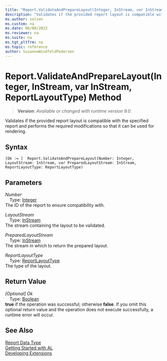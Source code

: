 ```yaml
---
title: "Report.ValidateAndPrepareLayout(Integer, InStream, var InStream, ReportLayoutType) Method"
description: "Validates if the provided report layout is compatible with the specified report and performs the required modifications so that it can be used for rendering."
ms.author: solsen
ms.custom: na
ms.date: 06/08/2022
ms.reviewer: na
ms.suite: na
ms.tgt_pltfrm: na
ms.topic: reference
author: SusanneWindfeldPedersen
---
```

[//]: # (START>DO_NOT_EDIT)
[//]: # (IMPORTANT:Do not edit any of the content between here and the END>DO_NOT_EDIT.)
[//]: # (Any modifications should be made in the .xml files in the ModernDev repo.)
# Report.ValidateAndPrepareLayout(Integer, InStream, var InStream, ReportLayoutType) Method
> **Version**: _Available or changed with runtime version 9.0._

Validates if the provided report layout is compatible with the specified report and performs the required modifications so that it can be used for rendering.


## Syntax
```AL
[Ok := ]  Report.ValidateAndPrepareLayout(Number: Integer, LayoutStream: InStream, var PreparedLayoutStream: InStream, ReportLayoutType: ReportLayoutType)
```
## Parameters
*Number*  
&emsp;Type: [Integer](../integer/integer-data-type.md)  
The ID of the report to ensure compatibility with.  

*LayoutStream*  
&emsp;Type: [InStream](../instream/instream-data-type.md)  
The stream containing the layout to be validated.  

*PreparedLayoutStream*  
&emsp;Type: [InStream](../instream/instream-data-type.md)  
The stream in which to return the prepared layout.  

*ReportLayoutType*  
&emsp;Type: [ReportLayoutType](../reportlayouttype/reportlayouttype-option.md)  
The type of the layout.  


## Return Value
*[Optional] Ok*  
&emsp;Type: [Boolean](../boolean/boolean-data-type.md)  
**true** if the operation was successful; otherwise **false**.   If you omit this optional return value and the operation does not execute successfully, a runtime error will occur.  


[//]: # (IMPORTANT: END>DO_NOT_EDIT)

## See Also

[Report Data Type](report-data-type.md)  
[Getting Started with AL](../../devenv-get-started.md)  
[Developing Extensions](../../devenv-dev-overview.md)